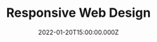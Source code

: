 ---
title: Responsive Web Design
description: Description here
date: 2022-01-20T15:00:00.000Z
released: false
---